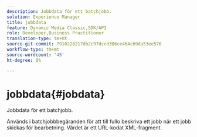 ```yaml
---
description: Jobbdata för ett batchjobb.
solution: Experience Manager
title: jobbdata
feature: Dynamic Media Classic,SDK/API
role: Developer,Business Practitioner
translation-type: tm+mt
source-git-commit: 7910228217db2c97dccd306ce464c69da53ee576
workflow-type: tm+mt
source-wordcount: '45'
ht-degree: 0%

---
```



# jobbdata{#jobdata}

Jobbdata för ett batchjobb.

Används i batchjobbbegäranden för att till fullo beskriva ett jobb när ett jobb skickas för bearbetning. Värdet är ett URL-kodat XML-fragment.
